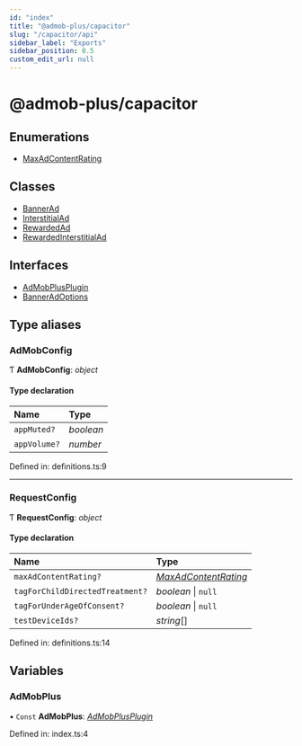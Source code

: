 ```yaml
---
id: "index"
title: "@admob-plus/capacitor"
slug: "/capacitor/api"
sidebar_label: "Exports"
sidebar_position: 0.5
custom_edit_url: null
---
```


# @admob-plus/capacitor

## Enumerations

- [MaxAdContentRating](enums/maxadcontentrating.md)

## Classes

- [BannerAd](classes/bannerad.md)
- [InterstitialAd](classes/interstitialad.md)
- [RewardedAd](classes/rewardedad.md)
- [RewardedInterstitialAd](classes/rewardedinterstitialad.md)

## Interfaces

- [AdMobPlusPlugin](interfaces/admobplusplugin.md)
- [BannerAdOptions](interfaces/banneradoptions.md)

## Type aliases

### AdMobConfig

Ƭ **AdMobConfig**: *object*

#### Type declaration

| Name | Type |
| :------ | :------ |
| `appMuted?` | *boolean* |
| `appVolume?` | *number* |

Defined in: definitions.ts:9

___

### RequestConfig

Ƭ **RequestConfig**: *object*

#### Type declaration

| Name | Type |
| :------ | :------ |
| `maxAdContentRating?` | [*MaxAdContentRating*](enums/maxadcontentrating.md) |
| `tagForChildDirectedTreatment?` | *boolean* \| ``null`` |
| `tagForUnderAgeOfConsent?` | *boolean* \| ``null`` |
| `testDeviceIds?` | *string*[] |

Defined in: definitions.ts:14

## Variables

### AdMobPlus

• `Const` **AdMobPlus**: [*AdMobPlusPlugin*](interfaces/admobplusplugin.md)

Defined in: index.ts:4
